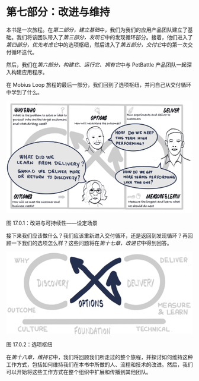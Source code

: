 # 第七部分：改进与维持

本书是一次旅程。在*第二部分，建立基础*中，我们为我们的应用产品团队建立了基础。我们将该团队带入了*第三部分，发现它*中的发现循环部分。接着，他们进入了*第四部分，优先考虑它*中的选项枢纽，然后进入了*第五部分，交付它*中的第一次交付循环迭代。

然后，我们在*第六部分，构建它、运行它、拥有它*中与 PetBattle 产品团队一起深入构建应用程序。

在 Mobius Loop 旅程的最后一部分，我们回到了选项枢纽，并问自己从交付循环中学到了什么。

![](img/B16297_17.0.1.jpg)

图 17.0.1：改进与可持续性——设定场景

接下来我们应该做什么？我们应该重新进入交付循环，还是返回到发现循环？再回顾一下我们的选项怎么样？这些问题将在*第十七章，改进它*中得到回答。

![](img/B16297_17.0.2.jpg)

图 17.0.2：选项枢纽

在*第十八章，维持它*中，我们将回顾我们所走过的整个旅程，并探讨如何维持这种工作方式，包括如何维持我们在本书中所做的人、流程和技术的改进。然后，我们可以开始将这些工作方式在整个组织中扩展和传播到其他团队。
